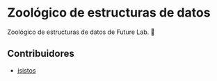 # Zoológico de estructuras de datos
Zoológico de estructuras de datos de Future Lab. 🚀


## Contribuidores
 - [jsistos](https://github.com/jsistos)

